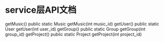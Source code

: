 # service层API文档
getMusic()
public static Music getMusic(int music_id)
getUser()
public static User getUser(int user_id)
getGroup()
public static Group getGroup(int group_id)
getProject()
public static Project getProject(int project_id)